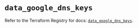 # `data_google_dns_keys`

Refer to the Terraform Registry for docs: [`data_google_dns_keys`](https://registry.terraform.io/providers/hashicorp/google/4.85.0/docs/data-sources/dns_keys).
